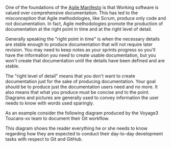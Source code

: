 One of the foundations of the [Agile Manifesto](http://agilemanifesto.org/) is that Working software is valued over comprehensive documentation. This has led to the misconception that Agile methodologies, like Scrum, produce only code and not documentation. In fact, Agile methodologies promote the production of documentation at the right point in time and at the right level of detail. 

Generally speaking the "right point in time" is when the necessary details are stable enough to produce documentation that will not require later revision. You may need to keep notes as your sprints progress so you'll have the information you need to create usable documentation, but you won't create that documentation until the details have been defined and are stable.

The "right level of detail" means that you don't want to create documentation just for the sake of producing documentation. Your goal should be to produce just the documentation users need and no more. It also means that what you produce must be concise and to the point. Diagrams and pictures are generally used to convey information the user needs to know with words used sparingly.

As an example consider the following diagram produced by the Voyage3 Toucans-xx team to document their Git workflow. 

This diagram shows the reader everything he or she needs to know regarding how they are expected to conduct their day-to-day development tasks with respect to Git and GitHub.

